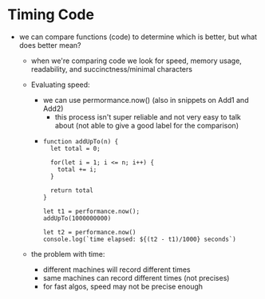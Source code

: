 # Timing Code
- we can compare functions (code) to determine which is better, but what does better mean?
  - when we're comparing code we look for speed, memory usage, readability, and succinctness/minimal characters

  - Evaluating speed:
    - we can use permormance.now() (also in snippets on Add1 and Add2)
      - this process isn't super reliable and not very easy to talk about (not able to give a good label for the comparison)
    - ``` 
      function addUpTo(n) {
        let total = 0;

        for(let i = 1; i <= n; i++) {
          total += i;
        }

        return total
      }

      let t1 = performance.now();
      addUpTo(1000000000)

      let t2 = performance.now()
      console.log(`time elapsed: ${(t2 - t1)/1000} seconds`)
      ```
  - the problem with time:
      - different machines will record different times
      - same machines can record different times (not precises)
      - for fast algos, speed may not be precise enough